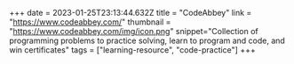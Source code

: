+++
date = 2023-01-25T23:13:44.632Z
title = "CodeAbbey"
link = "https://www.codeabbey.com/"
thumbnail = "https://www.codeabbey.com/img/icon.png"
snippet="Collection of programming problems to practice solving, learn to program and code, and win certificates"
tags = ["learning-resource", "code-practice"]
+++
